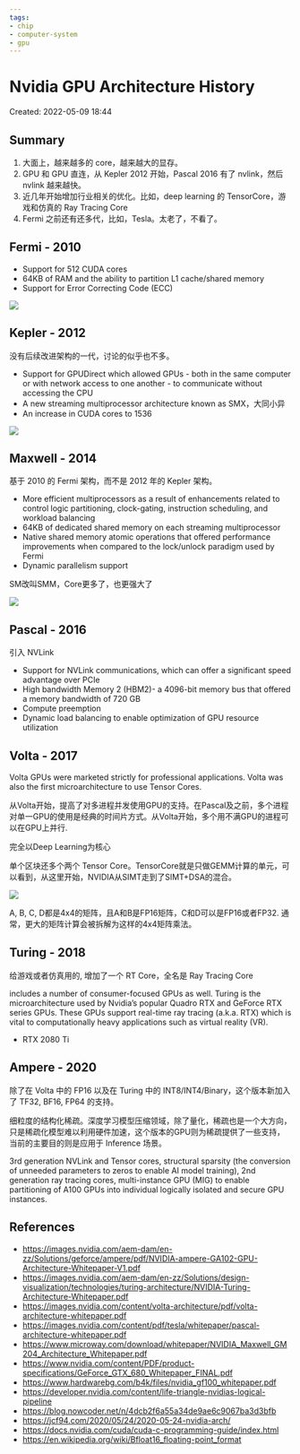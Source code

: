```yaml
---
tags:
- chip
- computer-system
- gpu
---
```


# Nvidia GPU Architecture History

Created: 2022-05-09 18:44

## Summary

1. 大面上，越来越多的 core，越来越大的显存。
2. GPU 和 GPU 直连，从 Kepler 2012 开始，Pascal 2016 有了 nvlink，然后 nvlink 越来越快。
3. 近几年开始增加行业相关的优化。比如，deep learning 的 TensorCore，游戏和仿真的 Ray Tracing Core
4. Fermi 之前还有还多代，比如，Tesla。太老了，不看了。

## Fermi - 2010

- Support for 512 CUDA cores
- 64KB of RAM and the ability to partition L1 cache/shared memory
- Support for Error Correcting Code (ECC)

![](https://tva1.sinaimg.cn/large/e6c9d24egy1h21827o9slj20sg0nbtbq.jpg)

## Kepler - 2012

没有后续改进架构的一代，讨论的似乎也不多。

- Support for GPUDirect which allowed GPUs - both in the same computer or with network access to one another - to communicate without accessing the CPU
- A new streaming multiprocessor architecture known as SMX，大同小异
- An increase in CUDA cores to 1536

![](https://tva1.sinaimg.cn/large/e6c9d24egy1h21a78tn5fj20qk0sgdj4.jpg)

## Maxwell - 2014

基于 2010 的 Fermi 架构，而不是 2012 年的 Kepler 架构。

- More efficient multiprocessors as a result of enhancements related to control logic partitioning, clock-gating, instruction scheduling, and workload balancing
- 64KB of dedicated shared memory on each streaming multiprocessor
- Native shared memory atomic operations that offered performance improvements when compared to the lock/unlock paradigm used by Fermi
- Dynamic parallelism support

SM改叫SMM，Core更多了，也更强大了

![](https://tva1.sinaimg.cn/large/e6c9d24egy1h21a9427bej20pj0nttbp.jpg)

## Pascal - 2016

引入 NVLink

- Support for NVLink communications, which can offer a significant speed advantage over PCIe
- High bandwidth Memory 2 (HBM2)- a 4096-bit memory bus that offered a memory bandwidth of 720 GB
- Compute preemption
- Dynamic load balancing to enable optimization of GPU resource utilization

## Volta - 2017

Volta GPUs were marketed strictly for professional applications. Volta was also the first microarchitecture to use Tensor Cores.

从Volta开始，提高了对多进程并发使用GPU的支持。在Pascal及之前，多个进程对单一GPU的使用是经典的时间片方式。从Volta开始，多个用不满GPU的进程可以在GPU上并行.

完全以Deep Learning为核心

单个区块还多个两个 Tensor Core。TensorCore就是只做GEMM计算的单元，可以看到，从这里开始，NVIDIA从SIMT走到了SIMT+DSA的混合。

![](https://tva1.sinaimg.cn/large/e6c9d24egy1h21afmbeq5j20u008dmyg.jpg)

A, B, C, D都是4x4的矩阵，且A和B是FP16矩阵，C和D可以是FP16或者FP32. 通常，更大的矩阵计算会被拆解为这样的4x4矩阵乘法。

## Turing - 2018

给游戏或者仿真用的, 增加了一个 RT Core，全名是 Ray Tracing Core

includes a number of consumer-focused GPUs as well. Turing is the microarchitecture used by Nvidia’s popular Quadro RTX and GeForce RTX series GPUs. These GPUs support real-time ray tracing (a.k.a. RTX) which is vital to computationally heavy applications such as virtual reality (VR).

- RTX 2080 Ti

## Ampere - 2020

除了在 Volta 中的 FP16 以及在 Turing 中的 INT8/INT4/Binary，这个版本新加入了 TF32, BF16, FP64 的支持。

细粒度的结构化稀疏。深度学习模型压缩领域，除了量化，稀疏也是一个大方向，只是稀疏化模型难以利用硬件加速，这个版本的GPU则为稀疏提供了一些支持，当前的主要目的则是应用于 Inference 场景。

3rd generation NVLink and Tensor cores, structural sparsity (the conversion of unneeded parameters to zeros to enable AI model training), 2nd generation ray tracing cores, multi-instance GPU (MIG) to enable partitioning of A100 GPUs into individual logically isolated and secure GPU instances.

## References

- https://images.nvidia.com/aem-dam/en-zz/Solutions/geforce/ampere/pdf/NVIDIA-ampere-GA102-GPU-Architecture-Whitepaper-V1.pdf
- https://images.nvidia.com/aem-dam/en-zz/Solutions/design-visualization/technologies/turing-architecture/NVIDIA-Turing-Architecture-Whitepaper.pdf
- https://images.nvidia.com/content/volta-architecture/pdf/volta-architecture-whitepaper.pdf
- https://images.nvidia.com/content/pdf/tesla/whitepaper/pascal-architecture-whitepaper.pdf
- https://www.microway.com/download/whitepaper/NVIDIA_Maxwell_GM204_Architecture_Whitepaper.pdf
- https://www.nvidia.com/content/PDF/product-specifications/GeForce_GTX_680_Whitepaper_FINAL.pdf
- https://www.hardwarebg.com/b4k/files/nvidia_gf100_whitepaper.pdf
- https://developer.nvidia.com/content/life-triangle-nvidias-logical-pipeline
- https://blog.nowcoder.net/n/4dcb2f6a55a34de9ae6c9067ba3d3bfb
- https://jcf94.com/2020/05/24/2020-05-24-nvidia-arch/
- https://docs.nvidia.com/cuda/cuda-c-programming-guide/index.html
- https://en.wikipedia.org/wiki/Bfloat16_floating-point_format
